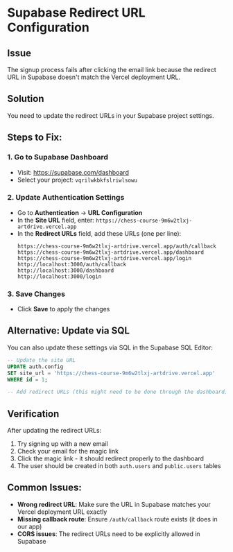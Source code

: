 # Supabase Redirect URL Configuration

## Issue
The signup process fails after clicking the email link because the redirect URL in Supabase doesn't match the Vercel deployment URL.

## Solution
You need to update the redirect URLs in your Supabase project settings.

## Steps to Fix:

### 1. Go to Supabase Dashboard
- Visit: https://supabase.com/dashboard
- Select your project: `vqrilwkbkfslriwlsowu`

### 2. Update Authentication Settings
- Go to **Authentication** → **URL Configuration**
- In the **Site URL** field, enter: `https://chess-course-9m6w2tlxj-artdrive.vercel.app`
- In the **Redirect URLs** field, add these URLs (one per line):
  ```
  https://chess-course-9m6w2tlxj-artdrive.vercel.app/auth/callback
  https://chess-course-9m6w2tlxj-artdrive.vercel.app/dashboard
  https://chess-course-9m6w2tlxj-artdrive.vercel.app/login
  http://localhost:3000/auth/callback
  http://localhost:3000/dashboard
  http://localhost:3000/login
  ```

### 3. Save Changes
- Click **Save** to apply the changes

## Alternative: Update via SQL
You can also update these settings via SQL in the Supabase SQL Editor:

```sql
-- Update the site URL
UPDATE auth.config 
SET site_url = 'https://chess-course-9m6w2tlxj-artdrive.vercel.app'
WHERE id = 1;

-- Add redirect URLs (this might need to be done through the dashboard)
```

## Verification
After updating the redirect URLs:
1. Try signing up with a new email
2. Check your email for the magic link
3. Click the magic link - it should redirect properly to the dashboard
4. The user should be created in both `auth.users` and `public.users` tables

## Common Issues:
- **Wrong redirect URL**: Make sure the URL in Supabase matches your Vercel deployment URL exactly
- **Missing callback route**: Ensure `/auth/callback` route exists (it does in our app)
- **CORS issues**: The redirect URLs need to be explicitly allowed in Supabase